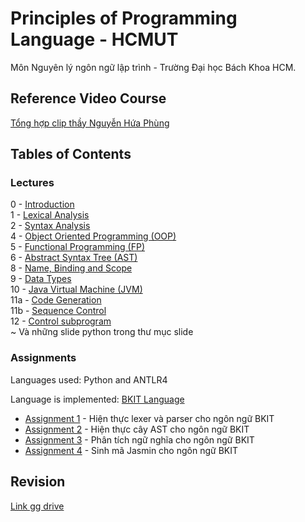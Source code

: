 # Principles of Programming Language - HCMUT
Môn Nguyên lý ngôn ngữ lập trình - Trường Đại học Bách Khoa HCM.
## Reference Video Course
[Tổng hợp clip thầy Nguyễn Hứa Phùng](https://www.youtube.com/channel/UC2O3XSSQCgHTn0xQvgGlg-w/playlists)

## Tables of Contents

### Lectures

  0 - [Introduction](./Slide/chuong_0_introduction.pdf)  
 1 - [Lexical Analysis](./Slide/chuong_1_lexical.pdf)  
 2 - [Syntax Analysis](./Slide/chương_2_Syntax_Analysis.pdf)  
 4 - [Object Oriented Programming (OOP)](./Slide/chương_4_OOP.pdf)  
 5 - [Functional Programming (FP)](./Slide/chương_5_Funtional_Programming.pdf)  
 6 - [Abstract Syntax Tree (AST)](./Slide/chương_6_Abstract_synstax_tree.pdf)  
 8 - [Name, Binding and Scope](./Slide/chương_8_name_binding_scope.pdf)  
 9 - [Data Types](./Slide/chương_9_data_type.pdf)  
 10 - [Java Virtual Machine (JVM)](./Slide/chương_10_JVM.pdf)  
 11a - [Code Generation](./Slide/chương_11_CodeGeneration.pdf)  
 11b - [Sequence Control](./Slide/chương_11_sequenceControl.pdf)  
 12 - [Control subprogram](./Slide/chương_12_Control_subprogram.pdf)  
~ Và những slide python trong thư mục slide

### Assignments

Languages used: Python and ANTLR4

Language is implemented: [BKIT Language](./Assignment/Assignment1/BKIT2009Specification-2.2.pdf)

+ [Assignment 1](./Assignment/Assignment1) - Hiện thực lexer và parser cho ngôn ngữ BKIT
+ [Assignment 2](./Assignment/Assignment2) - Hiện thực cây AST cho ngôn ngữ BKIT
+ [Assignment 3](./Assignment/Assignment3) - Phân tích ngữ nghĩa cho ngôn ngữ BKIT
+ [Assignment 4](./Assignment/Assignment4) - Sinh mã Jasmin cho ngôn ngữ BKIT


## Revision
[Link gg drive](https://drive.google.com/drive/folders/1YxIwIjo9oTFC9vNdI_m8jwfKivzrjBUz?usp=sharing)
